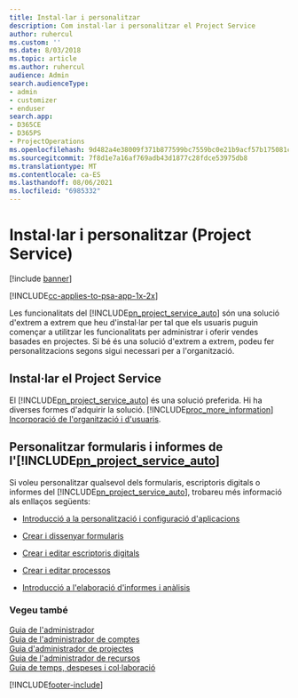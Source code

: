 ```yaml
---
title: Instal·lar i personalitzar
description: Com instal·lar i personalitzar el Project Service
author: ruhercul
ms.custom: ''
ms.date: 8/03/2018
ms.topic: article
ms.author: ruhercul
audience: Admin
search.audienceType:
- admin
- customizer
- enduser
search.app:
- D365CE
- D365PS
- ProjectOperations
ms.openlocfilehash: 9d482a4e38009f371b877599bc7559bc0e21b9acf57b175081c8618236163585
ms.sourcegitcommit: 7f8d1e7a16af769adb43d1877c28fdce53975db8
ms.translationtype: MT
ms.contentlocale: ca-ES
ms.lasthandoff: 08/06/2021
ms.locfileid: "6985332"
---
```

# <a name="install-and-customize-project-service"></a>Instal·lar i personalitzar (Project Service)

[!include [banner](../includes/psa-now-project-operations.md)]

[!INCLUDE[cc-applies-to-psa-app-1x-2x](../includes/cc-applies-to-psa-app-1x-2x.md)]

Les funcionalitats del [!INCLUDE[pn_project_service_auto](../includes/pn-project-service-auto.md)] són una solució d'extrem a extrem que heu d'instal·lar per tal que els usuaris puguin començar a utilitzar les funcionalitats per administrar i oferir vendes basades en projectes. Si bé és una solució d'extrem a extrem, podeu fer personalitzacions segons sigui necessari per a l'organització.  
<!-- TODO: I expect to find the information on how to get and install this here. Please find that and add it here. Same for Project Service.--> 
  
## <a name="install-project-service"></a>Instal·lar el Project Service  
 El [!INCLUDE[pn_project_service_auto](../includes/pn-project-service-auto.md)] és una solució preferida. Hi ha diverses formes d'adquirir la solució. [!INCLUDE[proc_more_information](../includes/proc-more-information.md)] [Incorporació de l'organització i d'usuaris](/dynamics365/customerengagement/on-premises/admin/onboard-your-organization-and-users-to-dynamics-365-online).  
  
## <a name="customize-pn_project_service_auto-forms-and-reports"></a>Personalitzar formularis i informes de l'[!INCLUDE[pn_project_service_auto](../includes/pn-project-service-auto.md)]  
 Si voleu personalitzar qualsevol dels formularis, escriptoris digitals o informes del [!INCLUDE[pn_project_service_auto](../includes/pn-project-service-auto.md)], trobareu més informació als enllaços següents:  
  
- [Introducció a la personalització i configuració d'aplicacions](/dynamics365/customerengagement/on-premises/customize/getting-started-customization)  
  
- [Crear i dissenyar formularis](/dynamics365/customerengagement/on-premises/customize/create-design-forms)  
  
- [Crear i editar escriptoris digitals](/dynamics365/customerengagement/on-premises/customize/create-edit-dashboards)  
  
- [Crear i editar processos](/dynamics365/customerengagement/on-premises/customize/guide-staff-through-common-tasks-processes)  
  
- [Introducció a l'elaboració d'informes i anàlisis](/dynamics365/customerengagement/on-premises/analytics/reporting-analytics-with-dynamics-365)  
  
### <a name="see-also"></a>Vegeu també  
 [Guia de l'administrador](../psa/admin-guide.md)   
 [Guia de l'administrador de comptes](../psa/account-manager-guide.md)   
 [Guia d'administrador de projectes](../psa/project-manager-guide.md)   
 [Guia de l'administrador de recursos](../psa/resource-manager-guide.md)   
 [Guia de temps, despeses i col·laboració](../psa/time-expense-collaboration-guide.md)


[!INCLUDE[footer-include](../includes/footer-banner.md)]